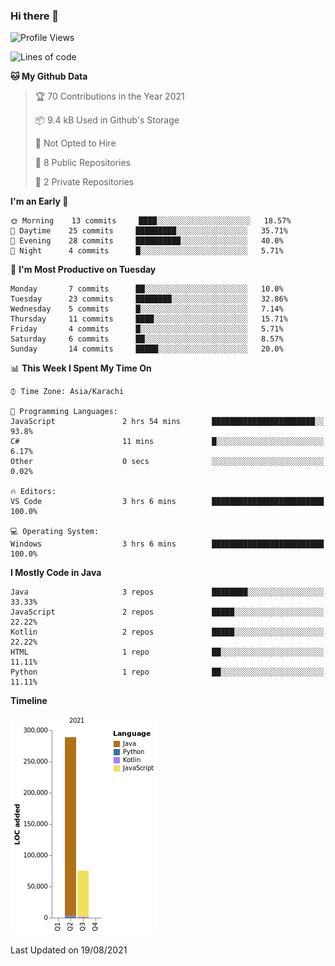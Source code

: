 ### Hi there 👋

<!--
**BilalJaved15/BilalJaved15** is a ✨ _special_ ✨ repository because its `README.md` (this file) appears on your GitHub profile.

Here are some ideas to get you started:

- 🔭 I’m currently working on ...
- 🌱 I’m currently learning ...
- 👯 I’m looking to collaborate on ...
- 🤔 I’m looking for help with ...
- 💬 Ask me about ...
- 📫 How to reach me: ...
- 😄 Pronouns: ...
- ⚡ Fun fact: ...
-->

<!--START_SECTION:waka-->
![Profile Views](http://img.shields.io/badge/Profile%20Views-7-blue)

![Lines of code](https://img.shields.io/badge/From%20Hello%20World%20I%27ve%20Written-364303%20lines%20of%20code-blue)

**🐱 My Github Data** 

> 🏆 70 Contributions in the Year 2021
 > 
> 📦 9.4 kB Used in Github's Storage 
 > 
> 🚫 Not Opted to Hire
 > 
> 📜 8 Public Repositories 
 > 
> 🔑 2 Private Repositories  
 > 
**I'm an Early 🐤** 

```text
🌞 Morning    13 commits     ████░░░░░░░░░░░░░░░░░░░░░   18.57% 
🌆 Daytime    25 commits     █████████░░░░░░░░░░░░░░░░   35.71% 
🌃 Evening    28 commits     ██████████░░░░░░░░░░░░░░░   40.0% 
🌙 Night      4 commits      █░░░░░░░░░░░░░░░░░░░░░░░░   5.71%

```
📅 **I'm Most Productive on Tuesday** 

```text
Monday       7 commits      ██░░░░░░░░░░░░░░░░░░░░░░░   10.0% 
Tuesday      23 commits     ████████░░░░░░░░░░░░░░░░░   32.86% 
Wednesday    5 commits      █░░░░░░░░░░░░░░░░░░░░░░░░   7.14% 
Thursday     11 commits     ████░░░░░░░░░░░░░░░░░░░░░   15.71% 
Friday       4 commits      █░░░░░░░░░░░░░░░░░░░░░░░░   5.71% 
Saturday     6 commits      ██░░░░░░░░░░░░░░░░░░░░░░░   8.57% 
Sunday       14 commits     █████░░░░░░░░░░░░░░░░░░░░   20.0%

```


📊 **This Week I Spent My Time On** 

```text
⌚︎ Time Zone: Asia/Karachi

💬 Programming Languages: 
JavaScript               2 hrs 54 mins       ███████████████████████░░   93.8% 
C#                       11 mins             █░░░░░░░░░░░░░░░░░░░░░░░░   6.17% 
Other                    0 secs              ░░░░░░░░░░░░░░░░░░░░░░░░░   0.02%

🔥 Editors: 
VS Code                  3 hrs 6 mins        █████████████████████████   100.0%

💻 Operating System: 
Windows                  3 hrs 6 mins        █████████████████████████   100.0%

```

**I Mostly Code in Java** 

```text
Java                     3 repos             ████████░░░░░░░░░░░░░░░░░   33.33% 
JavaScript               2 repos             █████░░░░░░░░░░░░░░░░░░░░   22.22% 
Kotlin                   2 repos             █████░░░░░░░░░░░░░░░░░░░░   22.22% 
HTML                     1 repo              ██░░░░░░░░░░░░░░░░░░░░░░░   11.11% 
Python                   1 repo              ██░░░░░░░░░░░░░░░░░░░░░░░   11.11%

```


**Timeline**

![Chart not found](https://raw.githubusercontent.com/BilalJaved15/BilalJaved15/main/charts/bar_graph.png) 


 Last Updated on 19/08/2021
<!--END_SECTION:waka-->
